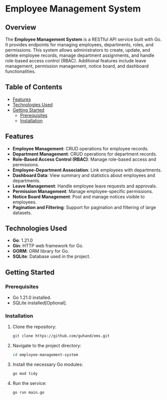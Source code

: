 # Employee Management System

## Overview

The **Employee Management System** is a RESTful API service built with Go. It provides endpoints for managing employees, departments, roles, and permissions. This system allows administrators to create, update, and delete employee records, manage department assignments, and handle role-based access control (RBAC). Additional features include leave management, permission management, notice board, and dashboard functionalities.

## Table of Contents

- [Features](#features)
- [Technologies Used](#technologies-used)
- [Getting Started](#getting-started)
  - [Prerequisites](#prerequisites)
  - [Installation](#installation)

## Features

- **Employee Management**: CRUD operations for employee records.
- **Department Management**: CRUD operations for department records.
- **Role-Based Access Control (RBAC)**: Manage role-based access and permissions.
- **Employee-Department Association**: Link employees with departments.
- **Dashboard Data**: View summary and statistics about employees and departments.
- **Leave Management**: Handle employee leave requests and approvals.
- **Permission Management**: Manage employee-specific permissions.
- **Notice Board Management**: Post and manage notices visible to employees.
- **Pagination and Filtering**: Support for pagination and filtering of large datasets.

## Technologies Used

- **Go**: 1.21.0
- **Gin**: HTTP web framework for Go.
- **GORM**: ORM library for Go.
- **SQLite**: Database used in the project.

## Getting Started

### Prerequisites

- Go 1.21.0 installed.
- SQLite installed[Optional].

### Installation

1. Clone the repository:

   ```bash
   git clone https://github.com/guhand/ems.git
   ```

2. Navigate to the project directory:

   ```bash
   cd employee-management-system
   ```

3. Install the necessary Go modules:

   ```bash
   go mod tidy
   ```

4. Run the service:

   ```bash
   go run main.go
   ```
